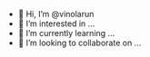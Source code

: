 - 👋 Hi, I’m @vinolarun
- 👀 I’m interested in ...
- 🌱 I’m currently learning ...
- 💞️ I’m looking to collaborate on ...


<!---
vinolarun/vinolarun is a ✨ special ✨ repository because its `README.md` (this file) appears on your GitHub profile.

--->
